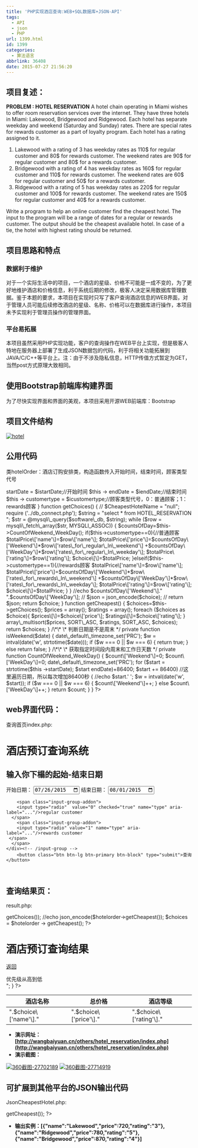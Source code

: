 ```yaml
---
title: 'PHP实现酒店查询:WEB+SQL数据库+JSON-API'
tags:
  - API
  - json
  - PHP
url: 1399.html
id: 1399
categories:
  - 算法语言
abbrlink: 36408
date: 2015-07-27 21:56:20
---
```


项目复述：
-----

**PROBLEM : HOTEL RESERVATION** A hotel chain operating in Miami wishes to offer room reservation services over the internet. They have three hotels in Miami: Lakewood, Bridgewood and Ridgewood. Each hotel has separate weekday and weekend (Saturday and Sunday) rates. There are special rates for rewards customer as a part of loyalty program. Each hotel has a rating assigned to it.

1.  Lakewood with a rating of 3 has weekday rates as 110$ for regular customer and 80$ for rewards customer. The weekend rates are 90$ for regular customer and 80$ for a rewards customer.
2.  Bridgewood with a rating of 4 has weekday rates as 160$ for regular customer and 110$ for rewards customer. The weekend rates are 60$ for regular customer and 50$ for a rewards customer.
3.  Ridgewood with a rating of 5 has weekday rates as 220$ for regular customer and 100$ for rewards customer. The weekend rates are 150$ for regular customer and 40$ for a rewards customer.

Write a program to help an online customer find the cheapest hotel. The input to the program will be a range of dates for a regular or rewards customer. The output should be the cheapest available hotel. In case of a tie, the hotel with highest rating should be returned.

项目思路和特点
-------

### 数据利于维护

对于一个实际生活中的项目，一个酒店的星级、价格不可能是一成不变的，为了更好地维护酒店和价格信息，利于系统后期的修改，极客人决定采用数据库管理数据。鉴于本题的要求，本项目在实现时只写了客户查询酒店信息的WEB界面，对于管理人员可能后续修改酒店的星级、名称、价格可以在数据库进行操作，本项目未予实现利于管理员操作的管理界面。

### 平台易拓展

本项目虽然采用PHP实现功能，客户的查询操作在WEB平台上实现，但是极客人特地在服务器上部署了生成JSON数据包的代码，利于将相关功能拓展到JAVA/C/C++等平台上。注：由于不涉及隐私信息，HTTP传值方式暂定为GET，当然post方式原理大致相同。

使用Bootstrap前端库构建界面
------------------

为了尽快实现界面和界面的美观，本项目采用开源WEB前端库：Bootstrap

项目文件结构
------

[![hotel](http://wangbaiyuan.cn/wp-content/uploads/2015/07/hotel.jpg)](http://wangbaiyuan.cn/wp-content/uploads/2015/07/hotel.jpg)    

公用代码
----

类hotelOrder：酒店订购安排类，构造函数传入开始时间，结束时间，顾客类型代号

<?php
/\*\*
 \* 酒店订购安排类，构造函数传入开始时间，结束时间，顾客类型代号
 \* 通过getCheapest()返回订购最佳选择，通过CountOfWeekend_WeekDay()等私有方法遍历指定日期间周末和工作日的天数
 */
class hotelOrder {
	private $startDate;
	private $endDate;
	private $customertype;
	function hotelOrder($istartDate, $iendDate, $icustomertype)//构造函数
	{

		$this -> startDate = $istartDate;//开始时间
		$this -> endDate = $iendDate;//结束时间
		$this -> customertype = $icustomertype;//顾客类型代号，0：普通顾客；1：rewards顾客

	}

	function getChoices() {
	//	$CheapestHotelName = "null";
		require ('../db_connect.php');
		$string = "select * from HOTEL_RESERVATION ";
		$str = @mysqli\_query($software\_db, $string);

		while ($row = mysqli\_fetch\_array($str, MYSQLI_ASSOC)) {
			$countsOfDay=$this->CountOfWeekend_WeekDay();
			
					if($this->customertype==0){//普通顾客
	$totalPrice\['name'\]=$row\['name'\];
		$totalPrice\['price'\]=$countsOfDay\['Weekend'\]*$row\['rates\_for\_regular\_In\_weekend'\]
		+$countsOfDay\['WeekDay'\]*$row\['rates\_for\_regular\_In\_weekday'\];
		
	$totalPrice\['rating'\]=$row\['rating'\];
		
		$choice\[\]=$totalPrice;
			}elseif($this->customertype==1){//rewards顾客
			$totalPrice\['name'\]=$row\['name'\];
		$totalPrice\['price'\]=$countsOfDay\['Weekend'\]*$row\['rates\_for\_rewards\_In\_weekend'\]
		+$countsOfDay\['WeekDay'\]*$row\['rates\_for\_rewards\_In\_weekday'\];
		$totalPrice\['rating'\]=$row\['rating'\];		
		
		$choice\[\]=$totalPrice;
			}
			
		}
//echo $countsOfDay\['Weekend'\]." ".$countsOfDay\['WeekDay'\];
//		$json = json_encode($choice);
//		return $json;
		return $choice;
	}

	function getCheapest() {
		$choices=$this->getChoices();
		$prices = array();
		$ratings = array();
		foreach ($choices as $choice){
			$prices\[\]=$choice\['price'\];
			$ratings\[\]=$choice\['rating'\];
		}
		
		array\_multisort($prices, SORT\_ASC, $ratings, SORT_ASC, $choices);
		return $choices;
	}

	/\*\*
	 \* 判断日期是不是周末
	 */
	private function isWeekend($date) {
		date\_default\_timezone_set('PRC');
		$w = intval(date('w', strtotime($date)));
		if ($w === 0 || $w === 6) {
			return true;
		} else
			return false;
	}

	/\*\*
	 \* 获取指定时间段内周末和工作日天数
	 */
	private function CountOfWeekend_WeekDay() {
		$count\['Weekend'\]=0;
		$count\['WeekDay'\]=0;
		date\_default\_timezone_set('PRC');
		for ($start = strtotime($this ->startDate); $start <strtotime($this ->endDate)+86400; $start += 86400)
		//这里遍历日期，所以每次增加86400秒
		{
			//echo $start.'  ';
		$w = intval(date('w', $start));
		if ($w === 0 || $w === 6) {
			$count\['Weekend'\]++;
		} 
		else
			$count\['WeekDay'\]++;
	}
		return $count;
		}

	

}
?>

web界面代码：
--------

查询首页index.php:

<html>
<head>
<meta name='viewport' content='width=device-width,height=device-height,inital-scale=1.0,maximum-scale=1.0,user-scalable=no;' />
<link rel="stylesheet" type="text/css" href="css/bootstrap.min.css"/>
<link rel="stylesheet" type="text/css" href="css/common.css"/>
<script src="js/jquery.min.js" type="text/javascript" charset="utf-8"></script>
<script src="js/bootstrap.min.js" type="text/javascript" charset="utf-8"></script>
<script src="js/login.js" type="text/javascript" charset="utf-8"></script>
<title>酒店预订-powered by 王柏元</title>				
</head>
<body>
<div class="container">
<div class="jumbotron">
<h1>酒店预订查询系统</h1> 
</div>
        <h2 class="form-signin-heading">输入你下榻的起始-结束日期</h2>
  	 <form class="form-signin" action="result.php" method="get">
  	 	<div class="panel panel-default">
  	 	<div class="panel-body">
    <div class="checkbox">
        	 <label for="startDate">开始日期：</label>
          <input id="startDate" type="date" name="startDate" value="2015-07-26"/>
          <label for="endDate">结束日期：</label>
          <input id="endDate" type="date" name="endDate" value="2015-08-01"/>
        </div>
  </div>
   <div class="input-group">
    
        <span class="input-group-addon">
        <input type="radio"  value="0" checked="true" name="type" aria-label="..."/>regular customer
      </span>
        <span class="input-group-addon">
        <input type="radio" value="1" name="type" aria-label="..."/>rewards customer
     </span> 
      </span>
    </div><!-- /input-group -->
        <button class="btn btn-lg btn-primary btn-block" type="submit">查询</button>
</div>
         </form>
    </div>
</body>

</html>

 

查询结果页：
------

result.php:

<?php
header("Content-Type:text/html;charset=utf-8");
//require\_once('../db\_connect.php');
include_once ("hotelOrder.php");
//$str = file\_get\_contents("php://input");
//$arr=array();
//parse_str($str,$arr);
$startDate = $_GET\['startDate'\];
$endDate = $_GET\['endDate'\];
$customertype = $_GET\['type'\];
$hotelorder = new hotelOrder($startDate, $endDate, $customertype);
//echo json_encode($hotelorder->getChoices());
//echo json_encode($hotelorder->getCheapest());
$choices = $hotelorder -> getCheapest();
?>
<html>
	<head>
		<meta name='viewport' content='width=device-width,height=device-height,inital-scale=1.0,maximum-scale=1.0,user-scalable=no;' />
		<link rel="stylesheet" type="text/css" href="css/bootstrap.min.css"/>
		<link rel="stylesheet" type="text/css" href="css/common.css"/>
		<script src="js/jquery.min.js" type="text/javascript" charset="utf-8"></script>
		<script src="js/bootstrap.min.js" type="text/javascript" charset="utf-8"></script>
		<script src="js/login.js" type="text/javascript" charset="utf-8"></script>
		<title>
			酒店预订查询结果-powered by 王柏元
		</title>
	</head>
	<body>
		<div class="container">
			<div class="jumbotron">
				<h1>酒店预订查询结果</h1>
				<p><a href="./" role="button">返回</a></p>
			</div>
			<div class="panel panel-default">
				<!\-\- Default panel contents -->
				<div class="panel-heading">优先级从高到低</div>
				<!\-\- Table -->
				<table class="table">
					<thead><tr><th>酒店名称</th>
							<th>总价格</th>
							<th>酒店等级</th></tr>
					</thead>
<?php
foreach ($choices as $choice){
echo "<tr><td>".$choice\['name'\]."</td><td>".$choice\['price'\]."</td><td>".$choice\['rating'\]."</td></tr>";
}
?>
				</table>
			</div>
		</div>
	</body>
</html>

*   **演示网址：[http://wangbaiyuan.cn/others/hotel_reservation/index.php](http://wangbaiyuan.cn/others/hotel_reservation/index.php)**
*   **演示截图：**

[![360截图-27702189](http://wangbaiyuan.cn/wp-content/uploads/2015/07/wangbaiyuan.cn_2015-07-27_21-52-44.jpg)](http://wangbaiyuan.cn/wp-content/uploads/2015/07/wangbaiyuan.cn_2015-07-27_21-52-44.jpg) [![360截图-27714919](http://wangbaiyuan.cn/wp-content/uploads/2015/07/wangbaiyuan.cn_2015-07-27_21-52-46.jpg)](http://wangbaiyuan.cn/wp-content/uploads/2015/07/wangbaiyuan.cn_2015-07-27_21-52-46.jpg)

可扩展到其他平台的JSON输出代码
-----------------

JsonCheapestHotel.php:

<?php
header("Content-Type:text/html;charset=utf-8");
include_once ("hotelOrder.php");
$startDate=$_GET\['startDate'\];
$endDate=$_GET\['endDate'\];
$customertype=$_GET\['type'\];
$hotelorder=new hotelOrder($startDate,$endDate,$customertype);
echo json_encode($hotelorder->getCheapest());
?>

*   **输出实例：\[{"name":"Lakewood","price":720,"rating":"3"},{"name":"Ridgewood","price":780,"rating":"5"},{"name":"Bridgewood","price":870,"rating":"4"}\]**